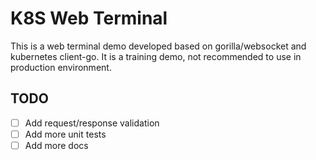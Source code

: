 # K8S Web Terminal

This is a web terminal demo developed based on gorilla/websocket and kubernetes client-go.
It is a training demo, not recommended to use in production environment.

## TODO

- [ ] Add request/response validation
- [ ] Add more unit tests
- [ ] Add more docs
